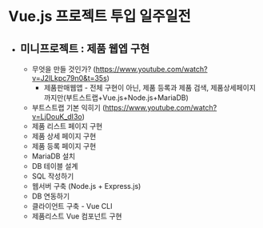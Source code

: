 # Vue.js 프로젝트 투입 일주일전
- 미니프로젝트 : 제품 웹엡 구현
  -  
  - 무엇을 만들 것인가? (https://www.youtube.com/watch?v=J2lLkpc79n0&t=35s)
    - 제품판매웹앱 - 전체 구현이 아닌, 제품 등록과 제품 검색, 제품상세페이지 까지만(부트스트랩+Vue.js+Node.js+MariaDB)
  - 부트스트랩 기본 익히기 (https://www.youtube.com/watch?v=LjDouK_dI3o)
  - 제품 리스트 페이지 구현 
  - 제품 상세 페이지 구현 
  - 제품 등록 페이지 구현 
  - MariaDB 설치
  - DB 테이블 설계
  - SQL 작성하기
  - 웹서버 구축 (Node.js + Express.js)
  - DB 연동하기
  - 클라이언트 구축 - Vue CLI
  - 제품리스트 Vue 컴포넌트 구현